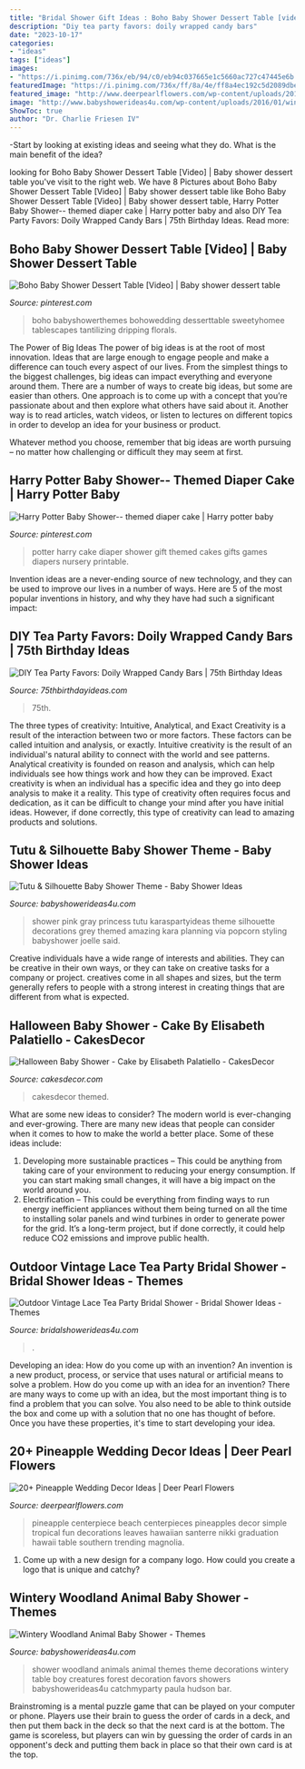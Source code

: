 ```yaml
---
title: "Bridal Shower Gift Ideas : Boho Baby Shower Dessert Table [video]"
description: "Diy tea party favors: doily wrapped candy bars"
date: "2023-10-17"
categories:
- "ideas"
tags: ["ideas"]
images:
- "https://i.pinimg.com/736x/eb/94/c0/eb94c037665e1c5660ac727c47445e6b.jpg"
featuredImage: "https://i.pinimg.com/736x/ff/8a/4e/ff8a4ec192c5d2089dbe2c942c99299a.jpg"
featured_image: "http://www.deerpearlflowers.com/wp-content/uploads/2015/07/pineapple-beach-wedding-centerpieces.jpg"
image: "http://www.babyshowerideas4u.com/wp-content/uploads/2016/01/wintery-woodland-animal-baby-shower-food-table.jpg"
ShowToc: true
author: "Dr. Charlie Friesen IV"
---
```



-Start by looking at existing ideas and seeing what they do. What is the main benefit of the idea? 

	

		
looking for Boho Baby Shower Dessert Table [Video] | Baby shower dessert table you've visit to the right web. We have 8 Pictures about Boho Baby Shower Dessert Table [Video] | Baby shower dessert table like Boho Baby Shower Dessert Table [Video] | Baby shower dessert table, Harry Potter Baby Shower-- themed diaper cake | Harry potter baby and also DIY Tea Party Favors: Doily Wrapped Candy Bars | 75th Birthday Ideas. Read more:
		
    
## Boho Baby Shower Dessert Table [Video] | Baby Shower Dessert Table

<img loading=lazy src="https://i.pinimg.com/736x/ff/8a/4e/ff8a4ec192c5d2089dbe2c942c99299a.jpg" onerror="this.onerror=null;this.src='https://tse2.mm.bing.net/th?id=OIP.Ylc8fDiXnc5nZM-SuewzoAHaNK&amp;pid=15.1';" alt="Boho Baby Shower Dessert Table [Video] | Baby shower dessert table">

_Source: pinterest.com_

>boho babyshowerthemes bohowedding desserttable sweetyhomee tablescapes tantilizing dripping florals. 

	

The Power of Big Ideas
The power of big ideas is at the root of most innovation. Ideas that are large enough to engage people and make a difference can touch every aspect of our lives. From the simplest things to the biggest challenges, big ideas can impact everything and everyone around them.
There are a number of ways to create big ideas, but some are easier than others. One approach is to come up with a concept that you’re passionate about and then explore what others have said about it. Another way is to read articles, watch videos, or listen to lectures on different topics in order to develop an idea for your business or product.

Whatever method you choose, remember that big ideas are worth pursuing – no matter how challenging or difficult they may seem at first.

    
## Harry Potter Baby Shower-- Themed Diaper Cake | Harry Potter Baby

<img loading=lazy src="https://i.pinimg.com/736x/eb/94/c0/eb94c037665e1c5660ac727c47445e6b.jpg" onerror="this.onerror=null;this.src='https://tse2.mm.bing.net/th?id=OIP.oKiYbWPHJ1XYukD85KG2FwHaJ3&amp;pid=15.1';" alt="Harry Potter Baby Shower-- themed diaper cake | Harry potter baby">

_Source: pinterest.com_

>potter harry cake diaper shower gift themed cakes gifts games diapers nursery printable. 

	

Invention ideas are a never-ending source of new technology, and they can be used to improve our lives in a number of ways. Here are 5 of the most popular inventions in history, and why they have had such a significant impact:

    
## DIY Tea Party Favors: Doily Wrapped Candy Bars | 75th Birthday Ideas

<img loading=lazy src="https://www.75thbirthdayideas.com/wp-content/uploads/2014/03/db55303306994d9d7708fa8a496d3149.jpg" onerror="this.onerror=null;this.src='https://tse2.mm.bing.net/th?id=OIP.DvP61oKXHx9_WV6bYauY2wHaLH&amp;pid=15.1';" alt="DIY Tea Party Favors: Doily Wrapped Candy Bars | 75th Birthday Ideas">

_Source: 75thbirthdayideas.com_

>75th. 

	

The three types of creativity: Intuitive, Analytical, and Exact
Creativity is a result of the interaction between two or more factors. These factors can be called intuition and analysis, or exactly. Intuitive creativity is the result of an individual's natural ability to connect with the world and see patterns. Analytical creativity is founded on reason and analysis, which can help individuals see how things work and how they can be improved. 
Exact creativity is when an individual has a specific idea and they go into deep analysis to make it a reality. This type of creativity often requires focus and dedication, as it can be difficult to change your mind after you have initial ideas. However, if done correctly, this type of creativity can lead to amazing products and solutions.

    
## Tutu &amp; Silhouette Baby Shower Theme - Baby Shower Ideas

<img loading=lazy src="https://babyshowerideas4u.com/wp-content/uploads/2014/02/197638_10151338347461324_672423923_n_600x900.jpg" onerror="this.onerror=null;this.src='https://tse2.mm.bing.net/th?id=OIP.WXQK6LJhKIgWN3I7213mEwHaLH&amp;pid=15.1';" alt="Tutu &amp; Silhouette Baby Shower Theme - Baby Shower Ideas">

_Source: babyshowerideas4u.com_

>shower pink gray princess tutu karaspartyideas theme silhouette decorations grey themed amazing kara planning via popcorn styling babyshower joelle said. 

	

Creative individuals have a wide range of interests and abilities. They can be creative in their own ways, or they can take on creative tasks for a company or project. creatives come in all shapes and sizes, but the term generally refers to people with a strong interest in creating things that are different from what is expected.

    
## Halloween Baby Shower - Cake By Elisabeth Palatiello - CakesDecor

<img loading=lazy src="https://pic.cakesdecor.com/m/fyvsbynwnxus5be5d7ay.jpg" onerror="this.onerror=null;this.src='https://tse1.mm.bing.net/th?id=OIP.L_rU84oWRBtRrmI4xrs9cgHaLH&amp;pid=15.1';" alt="Halloween Baby Shower - Cake by Elisabeth Palatiello - CakesDecor">

_Source: cakesdecor.com_

>cakesdecor themed. 

	

What are some new ideas to consider?
The modern world is ever-changing and ever-growing. There are many new ideas that people can consider when it comes to how to make the world a better place. Some of these ideas include: 
1. Developing more sustainable practices – This could be anything from taking care of your environment to reducing your energy consumption. If you can start making small changes, it will have a big impact on the world around you. 
2. Electrification – This could be everything from finding ways to run energy inefficient appliances without them being turned on all the time to installing solar panels and wind turbines in order to generate power for the grid. It’s a long-term project, but if done correctly, it could help reduce CO2 emissions and improve public health. 

    
## Outdoor Vintage Lace Tea Party Bridal Shower - Bridal Shower Ideas - Themes

<img loading=lazy src="https://www.bridalshowerideas4u.com/wp-content/uploads/2016/04/Outdoor-Vintage-Lace-Tea-Party-Bridal-Shower-Tea-Truffles.jpg" onerror="this.onerror=null;this.src='https://tse1.mm.bing.net/th?id=OIP.7pVZoFLFmW22S6nb-RfboQHaLH&amp;pid=15.1';" alt="Outdoor Vintage Lace Tea Party Bridal Shower - Bridal Shower Ideas - Themes">

_Source: bridalshowerideas4u.com_

>. 

	

Developing an idea: How do you come up with an invention?
An invention is a new product, process, or service that uses natural or artificial means to solve a problem. How do you come up with an idea for an invention? There are many ways to come up with an idea, but the most important thing is to find a problem that you can solve. You also need to be able to think outside the box and come up with a solution that no one has thought of before. Once you have these properties, it's time to start developing your idea.

    
## 20+ Pineapple Wedding Decor Ideas | Deer Pearl Flowers

<img loading=lazy src="http://www.deerpearlflowers.com/wp-content/uploads/2015/07/pineapple-beach-wedding-centerpieces.jpg" onerror="this.onerror=null;this.src='https://tse3.mm.bing.net/th?id=OIP.ffwlTFGLjCP6AXRLrnKPIQHaLH&amp;pid=15.1';" alt="20+ Pineapple Wedding Decor Ideas | Deer Pearl Flowers">

_Source: deerpearlflowers.com_

>pineapple centerpiece beach centerpieces pineapples decor simple tropical fun decorations leaves hawaiian santerre nikki graduation hawaii table southern trending magnolia. 

	

1. Come up with a new design for a company logo. How could you create a logo that is unique and catchy?

    
## Wintery Woodland Animal Baby Shower - Themes

<img loading=lazy src="http://www.babyshowerideas4u.com/wp-content/uploads/2016/01/wintery-woodland-animal-baby-shower-food-table.jpg" onerror="this.onerror=null;this.src='https://tse2.mm.bing.net/th?id=OIP.ruxPEoN65rzeMvZi1vy7IAHaJ4&amp;pid=15.1';" alt="Wintery Woodland Animal Baby Shower - Themes">

_Source: babyshowerideas4u.com_

>shower woodland animals animal themes theme decorations wintery table boy creatures forest decoration favors showers babyshowerideas4u catchmyparty paula hudson bar. 

	

Brainstroming is a mental puzzle game that can be played on your computer or phone. Players use their brain to guess the order of cards in a deck, and then put them back in the deck so that the next card is at the bottom. The game is scoreless, but players can win by guessing the order of cards in an opponent's deck and putting them back in place so that their own card is at the top.


